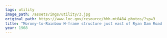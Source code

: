 ```yaml
---
tags: utility
image_path: /assets/imgs/utility/3.jpg
original_path: https://www.loc.gov/resource/hhh.mt0484.photos/?sp=3
title: "Morony-to-Rainbow H-frame structure just east of Ryan Dam Road about two and one-fourths miles southwest of Morony Dam and Powerhouse. View to east-northeast - Morony Hydroelectric Facility, Morony-to-Rainbow 100 kV Transmission Line, West bank of the Missouri River, Great Falls, Cascade County, MT"
year: 1968
---
```



